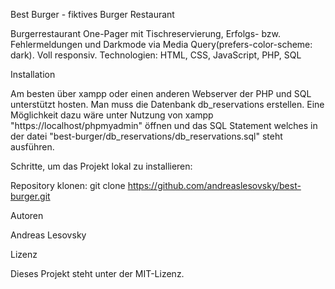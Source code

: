 Best Burger - fiktives Burger Restaurant

Burgerrestaurant One-Pager mit Tischreservierung, Erfolgs- bzw. Fehlermeldungen und Darkmode via Media Query(prefers-color-scheme: dark). Voll responsiv. Technologien: HTML, CSS, JavaScript, PHP, SQL

Installation

Am besten über xampp oder einen anderen Webserver der PHP und SQL unterstützt hosten. Man muss die Datenbank db_reservations erstellen. Eine Möglichkeit dazu wäre unter Nutzung von xampp "https://localhost/phpmyadmin" öffnen und das SQL Statement welches in der datei "best-burger/db_reservations/db_reservations.sql" steht ausführen.

Schritte, um das Projekt lokal zu installieren:

Repository klonen: git clone https://github.com/andreaslesovsky/best-burger.git

Autoren

Andreas Lesovsky

Lizenz

Dieses Projekt steht unter der MIT-Lizenz.

